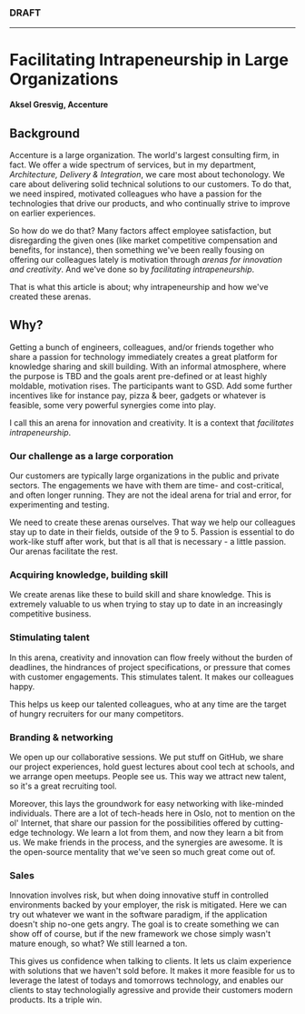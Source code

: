### DRAFT 

---

# Facilitating Intrapeneurship in Large Organizations
**Aksel Gresvig, Accenture**

## Background
Accenture is a large organization. The world's largest consulting firm, in fact. We offer a wide spectrum of services, but in my department, *Architecture, Delivery & Integration*, we care most about techonology. We care about delivering solid technical solutions to our customers. To do that, we need inspired, motivated colleagues who have a passion for the technologies that drive our products, and who continually strive to improve on earlier experiences.

So how do we do that? Many factors affect employee satisfaction, but disregarding the given ones (like market competitive compensation and benefits, for instance), then something we've been really fousing on offering our colleagues lately is motivation through *arenas for innovation and creativity*. And we've done so by *facilitating intrapeneurship*.

That is what this article is about; why intrapeneurship and how we've created these arenas.


## Why?
Getting a bunch of engineers, colleagues, and/or friends together who share a passion for technology immediately creates a great platform for knowledge sharing and skill building. With an informal atmosphere, where the purpose is TBD and the goals arent pre-defined or at least highly moldable, motivation rises. The participants want to GSD. Add some further incentives like for instance pay, pizza & beer, gadgets or whatever is feasible, some very powerful synergies come into play. 

I call this an arena for innovation and creativity. It is a context that *facilitates intrapeneurship*.

### Our challenge as a large corporation
Our customers are typically large organizations in the public and private sectors. The engagements we have with them are time- and cost-critical, and often longer running. They are not the ideal arena for trial and error, for experimenting and testing. 

We need to create these arenas ourselves. That way we help our colleagues stay up to date in their fields, outside of the 9 to 5. Passion is essential to do work-like stuff after work, but that is all that is necessary - a little passion. Our arenas facilitate the rest.

### Acquiring knowledge, building skill
We create arenas like these to build skill and share knowledge. This is extremely valuable to us when trying to stay up to date in an increasingly competitive business.

### Stimulating talent
In this arena, creativity and innovation can flow freely without the burden of deadlines, the hindrances of project specifications, or pressure that comes with customer engagements. This stimulates talent. It makes our colleagues happy.

This helps us keep our talented colleagues, who at any time are the target of hungry recruiters for our many competitors.

### Branding & networking
We open up our collaborative sessions. We put stuff on GitHub, we share our project experiences, hold guest lectures about cool tech at schools, and we arrange open meetups. People see us. This way we attract new talent, so it's a great recruiting tool.

Moreover, this lays the groundwork for easy networking with like-minded individuals. There are a lot of tech-heads here in Oslo, not to mention on the ol' Internet, that share our passion for the possibilities offered by cutting-edge technology. We learn a lot from them, and now they learn a bit from us. We make friends in the process, and the synergies are awesome. It is the open-source mentality that we've seen so much great come out of.

### Sales
Innovation involves risk, but when doing innovative stuff in controlled environments backed by your employer, the risk is mitigated. Here we can try out whatever we want in the software paradigm, if the application doesn't ship no-one gets angry. The goal is to create something we can show off of course, but if the new framework we chose simply wasn't mature enough, so what? We still learned a ton.

This gives us confidence when talking to clients. It lets us claim experience with solutions that we haven't sold before. It makes it more feasible for us to leverage the latest of todays and tomorrows technology, and enables our clients to stay technologially agressive and provide their customers modern products. Its a triple win.